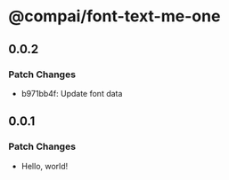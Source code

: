 # @compai/font-text-me-one

## 0.0.2

### Patch Changes

- b971bb4f: Update font data

## 0.0.1

### Patch Changes

- Hello, world!
